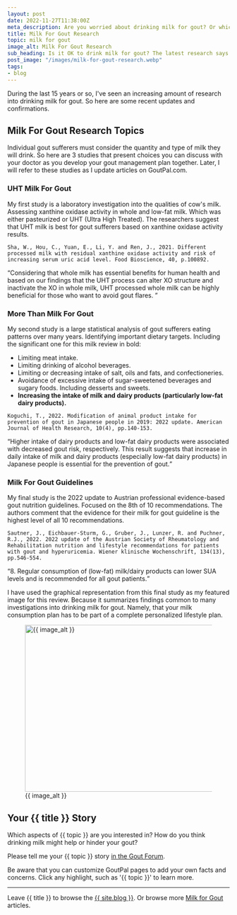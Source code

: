 ```yaml
---
layout: post
date: 2022-11-27T11:38:00Z
meta_description: Are you worried about drinking milk for gout? Or which type to drink? See the latest research about milk for gout.
title: Milk For Gout Research
topic: milk for gout
image_alt: Milk For Gout Research
sub_heading: Is it OK to drink milk for gout? The latest research says “Yes”.
post_image: "/images/milk-for-gout-research.webp"
tags:
- blog
---
```

<p>During the last 15 years or so, I've seen an increasing amount of research into drinking milk for gout. So here are some recent updates and confirmations.</p>
<h2 id="topics">Milk For Gout Research Topics</h2>
<p>Individual gout sufferers must consider the quantity and type of milk they will drink. So here are 3 studies that present choices you can discuss with your doctor as you develop your gout management plan together. Later, I will refer to these studies as I update articles on GoutPal.com.</p>
<h3 id="uht">UHT Milk For Gout</h3>
<p>My first study is a laboratory investigation into the qualities 
 of cow's milk. Assessing xanthine oxidase activity in whole and low-fat milk. Which was either pasteurized or UHT (Ultra High Treated). The researchers suggest that UHT milk is best for gout sufferers based on xanthine oxidase activity results.</p>
<p><code>Sha, W., Hou, C., Yuan, E., Li, Y. and Ren, J., 2021. Different processed milk with residual xanthine oxidase activity and risk of increasing serum uric acid level. Food Bioscience, 40, p.100892.</code></p>
<p><q cite="https://doi.org/10.1016/j.fbio.2021.100892">Considering that whole milk has essential benefits for human health and based on our findings that the UHT process can alter XO structure and inactivate the XO in whole milk, UHT processed whole milk can be highly beneficial for those who want to avoid gout flares. </q></p>
<h3 id="more">More Than Milk For Gout</h3>
<p>My second study is a large statistical analysis of gout sufferers eating patterns over many years. Identifying important dietary targets. Including the significant one for this milk review in bold:</p>
<ul>
<li>Limiting meat intake.</li>
<li>Limiting drinking of alcohol beverages.</li>
<li>Limiting or decreasing intake of salt, oils and fats, and confectioneries.</li>
<li>Avoidance of excessive intake of sugar-sweetened beverages and sugary foods. Including desserts and sweets.</li>
<li><strong>Increasing the intake of milk and dairy products (particularly low-fat dairy products).</strong></li>
</ul>
<p><code>Koguchi, T., 2022. Modification of animal product intake for prevention of gout in Japanese people in 2019: 2022 update. American Journal of Health Research, 10(4), pp.140-153.</code></p>
<p><q cite="https://doi.org/10.11648/j.ajhr.20221004.11">Higher intake of dairy products and low-fat dairy products were associated with decreased gout risk, respectively. This result suggests that increase in daily intake of milk and dairy products (especially low-fat dairy products) in Japanese people is essential for the prevention of gout.</q></p>
<h3 id="guidelines">Milk For Gout Guidelines</h3>
<p>My final study is the 2022 update to Austrian professional evidence-based gout nutrition guidelines. Focused on the 8th of 10 recommendations. The authors comment that the evidence for their milk for gout guideline is the highest level of all 10 recommendations.</p>
<p><code>Sautner, J., Eichbauer-Sturm, G., Gruber, J., Lunzer, R. and Puchner, R.J., 2022. 2022 update of the Austrian Society of Rheumatology and Rehabilitation nutrition and lifestyle recommendations for patients with gout and hyperuricemia. Wiener klinische Wochenschrift, 134(13), pp.546-554.</code></p>
<p><q cite="https://doi.org/10.1007/s00508-022-02054-7">8. Regular consumption of (low-fat) milk/dairy products can lower SUA levels and is recommended for all gout patients.</q></p>
<p>I have used the graphical representation from this final study as my featured image for this review. Because it summarizes findings common to many investigations into drinking milk for gout. Namely, that your milk consumption plan has to be part of a complete personalized lifestyle plan.</p>
<figure id="image" class="inner">
<img src="{{ post_image }}" alt="{{ image_alt }}"  width="610" height="377">
  <figcaption>{{ image_alt }}</figcaption>
</figure>
<h2 id="next">Your {{ title }} Story</h2>

Which aspects of {{ topic }} are you interested in? How do you think drinking milk might help or hinder your gout?

Please tell me your {{ topic }} story <a href="https://links.goutpal.com/p/goutpal-links-gout-discussions?a=888958067">in the Gout Forum</a>.

Be aware that you can customize GoutPal pages to add your own facts and concerns. Click any highlight, such as '{{ topic }}' to learn more.

<hr>
Leave {{ title }} to browse the <a href="/blog">{{ site.blog }}</a>. Or browse more <a href="https://goutpal.com/blog/milk-for-gout/">Milk for Gout</a> articles.
